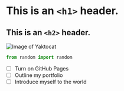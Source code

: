 # This is an `<h1>` header.
## This is an `<h2>` header.
![Image of Yaktocat](https://octodex.github.com/images/yaktocat.png)

``` python
from random import random
```

- [ ] Turn on GitHub Pages
- [ ] Outline my portfolio
- [ ] Introduce myself to the world
